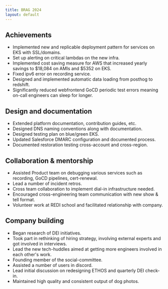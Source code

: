 ```yaml
---
title: BRAG 2024
layout: default
---
```


Achievements
------------

*   Implemented new and replicable deployment pattern for services on EKS with SSL/domains.
*   Set up alerting on critical lambdas on the new infra.
*   Implemented cost saving measure for AWS that increased yearly savings to $18,084 on AMIs and $5352 on EKS.
*   Fixed ipv6 error on recording service.
*   Designed and implemented automatic data loading from posthog to redshift.
*   Significantly reduced webfrontend GoCD periodic test errors meaning on-call engineers can sleep for longer.

Design and documentation
------------------------

*   Extended platform documentation, contribution guides, etc.
*   Designed DNS naming conventions along with documentation.
*   Designed testing plan on blue/green EKS.
*   Updated Salesforce DMARC configuration and documented process.
*   Documented restoration testing cross-account and cross-region.

Collaboration & mentorship
--------------------------
*   Assisted Product team on debugging various services such as recording, GoCD pipelines, cert-renewal.
*   Lead a number of incident retros.
*   Cross team collaboration to implement dial-in infrastructure needed.
*   Encouraged cross-engineering team communication with new show & tell format.
*   Volunteer work at REDI school and facilitated relationship with company.

Company building
----------------

*   Began research of DEI initiatives.
*   Took part in rethinking of hiring strategy, involving external experts and got involved in interviews.
*   Lead the new tech-huddles aimed at getting more engineers involved in each other's work.
*   Founding member of the social-committee.
*   Assisted a number of users in discord.
*   Lead initial discussion on redesigning ETHOS and quarterly DEI check-in.
*   Maintained high quality and consistent output of dog photos.